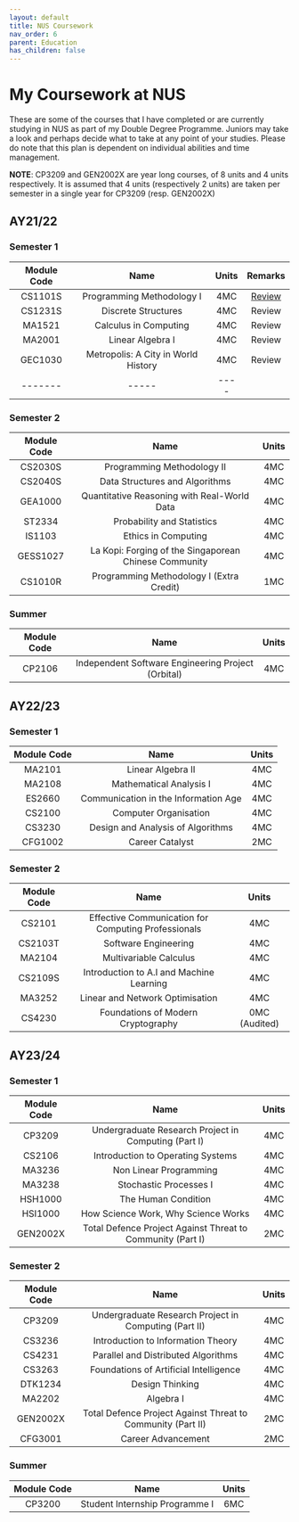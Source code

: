 ```yaml
---
layout: default
title: NUS Coursework
nav_order: 6
parent: Education
has_children: false
---
```


# My Coursework at NUS
These are some of the courses that I have completed or are currently studying in NUS as part of my Double Degree Programme. Juniors may take a look and perhaps decide what to take at any point of your studies. Please do note that this plan is dependent on individual abilities and time management.

**NOTE**: CP3209 and GEN2002X are year long courses, of 8 units and 4 units respectively. It is assumed that 4 units (respectively 2 units) are taken per semester in a single year for CP3209 (resp. GEN2002X)

## AY21/22
### Semester 1

| Module Code | Name | Units | Remarks | 
| :-----: | :-----: | :----: | :-----:| 
| CS1101S | Programming Methodology I | 4MC | [Review](coursereviews/cs1101s.html)
| CS1231S | Discrete Structures | 4MC | Review |
| MA1521 |	Calculus in Computing | 4MC | Review |
| MA2001 | Linear Algebra I | 4MC | Review |
| GEC1030 | Metropolis: A City in World History | 4MC | Review |
|-------| -----| ----|

### Semester 2

| Module Code | Name | Units |
| :---------: | :--: | :---: |
| CS2030S | Programming Methodology II | 4MC |
| CS2040S | Data Structures and Algorithms | 4MC |
| GEA1000 | Quantitative Reasoning with Real-World Data | 4MC |
| ST2334 | Probability and Statistics | 4MC |
| IS1103 | Ethics in Computing | 4MC |
| GESS1027 | La Kopi: Forging of the Singaporean Chinese Community | 4MC |
| CS1010R | Programming Methodology I (Extra Credit) | 1MC |

### Summer 

| Module Code | Name | Units |
| :---------: | :--: | :---: |
| CP2106 | Independent Software Engineering Project (Orbital) | 4MC |

## AY22/23
### Semester 1

| Module Code | Name | Units |
| :---------: | :--: | :---: |
| MA2101 | Linear Algebra II | 4MC |
| MA2108 | Mathematical Analysis I | 4MC |
| ES2660 | Communication in the Information Age | 4MC |
| CS2100 | Computer Organisation | 4MC |
| CS3230 | Design and Analysis of Algorithms | 4MC |
| CFG1002 | Career Catalyst | 2MC |

### Semester 2

| Module Code | Name | Units |
| :---------: | :--: | :---: |
| CS2101 | Effective Communication for Computing Professionals | 4MC |
| CS2103T | Software Engineering | 4MC |
| MA2104 | Multivariable Calculus | 4MC |
| CS2109S | Introduction to A.I and Machine Learning | 4MC |
| MA3252 | Linear and Network Optimisation | 4MC |
| CS4230 | Foundations of Modern Cryptography | 0MC (Audited) |

## AY23/24
### Semester 1

| Module Code | Name | Units |
| :---------: | :--: | :---: |
| CP3209 | Undergraduate Research Project in Computing (Part I) | 4MC |
| CS2106 | Introduction to Operating Systems | 4MC |
| MA3236 | Non Linear Programming | 4MC |
| MA3238 | Stochastic Processes I | 4MC |
| HSH1000 | The Human Condition | 4MC |
| HSI1000 | How Science Work, Why Science Works | 4MC |
| GEN2002X | Total Defence Project Against Threat to Community (Part I) | 2MC |

### Semester 2

| Module Code | Name | Units |
| :---------: | :--: | :---: |
| CP3209 | Undergraduate Research Project in Computing (Part II) | 4MC |
| CS3236 | Introduction to Information Theory | 4MC |
| CS4231 | Parallel and Distributed Algorithms | 4MC |
| CS3263 | Foundations of Artificial Intelligence | 4MC |
| DTK1234 | Design Thinking | 4MC |
| MA2202 | Algebra I | 4MC |
| GEN2002X | Total Defence Project Against Threat to Community (Part II) | 2MC |
| CFG3001 | Career Advancement | 2MC |

### Summer 

| Module Code | Name | Units |
| :---------: | :--: | :---: |
| CP3200 | Student Internship Programme I | 6MC |


